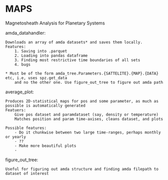 # MAPS
Magnetosheath Analysis for Planetary Systems

amda_datahandler:

    Downloads an array of amda datasets* and saves them locally.
    Features: 
        1. Saving into .parquet
        2. Loading into pandas dataframe
        3. Finding most restrictive time boundaries of all sets
        4. bugs
    
    * Must be of the form amda_tree.Parameters.{SATTELITE}.{MAP}.{DATA} etc, i.e, uses spz.get_data
        and no the other one. Use figure_out_tree to figure out amda path

average_plot:

    Produces 2D-statistical maps for pos and some parameter, as much as possible is automatically generated
    Featuers:
        Give pos dataset and paramdataset (say, density or temperature)
        Matches position and param time-axises, cleans dataset, and plots
    
    Possible features:
        - Do it chunkwise between two large time-ranges, perhaps monthly or yearly
        - ??
        - Make more beautiful plots
        - 

figure_out_tree:

    Useful for figuring out amda structure and finding amda filepath to dataset of interest